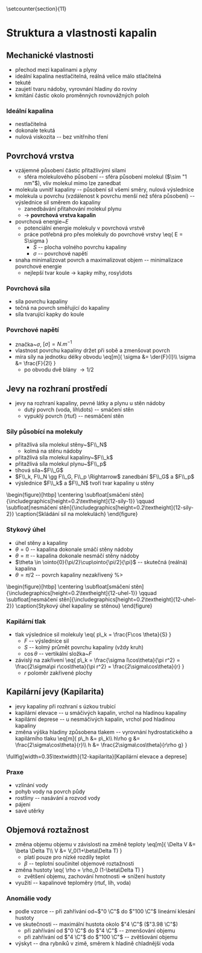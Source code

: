 \setcounter{section}{11}

# Struktura a vlastnosti kapalin
## Mechanické vlastnosti
- přechod mezi kapalinami a plyny
- ideální kapalina nestlačitelná, reálná velice málo stlačitelná
- tekuté
- zaujetí tvaru nádoby, vyrovnání hladiny do roviny
- kmitání částic okolo proměnných rovnovážných poloh

### Ideální kapalina
- nestlačitelná
- dokonale tekutá
- nulová viskozita -- bez vnitřního tření

## Povrchová vrstva
- vzájemné působení částic přitažlivými silami
	- sféra molekulového působení -- sféra působení molekul ($\sim "1 nm"$), vliv molekul mimo lze zanedbat
- molekula uvnitř kapaliny -- působení sil všemi směry, nulová výslednice
- molekula u povrchu (vzdálenost k povrchu menší než sféra působení) -- výslednice sil směrem do kapaliny
	- zanedbávání přitahování molekul plynu
	- $\rightarrow$ **povrchová vrstva kapalin**
- povrchová energie~$E$
	- potenciální energie molekuly v povrchová vrstvě
	- práce potřebná pro přes molekuly do povrchové vrstvy
		\eq{
			E = S\sigma
		}
		- $S$ -- plocha volného povrchu kapaliny
		- $\sigma$ -- povrchové napětí
- snaha minimalizovat povrch a maximalizovat objem -- minimalizace povrchové energie
	- nejlepší tvar koule $\rightarrow$ kapky mlhy, rosy\dots

### Povrchová síla
- síla povrchu kapaliny
- tečná na povrch směřující do kapaliny
- síla tvarující kapky do koule

### Povrchové napětí
- značka~$\sigma$, $[\sigma] = N.m^{-1}$
- vlastnost povrchu kapaliny držet při sobě a zmenšovat povrch
- míra síly na jednotku délky obvodu
	\eq[m]{
		\sigma &= \der{F}{l}\\\\
		\sigma &= \frac{F}{2l}
	}
	- po obvodu dvě blány $\rightarrow 1/2$

## Jevy na rozhraní prostředí
- jevy na rozhraní kapaliny, pevné látky a plynu u stěn nádoby
	- dutý povrch (voda, líh\dots) -- smáčení stěn
	- vypuklý povrch (rtuť) -- nesmáčení stěn

### Síly působící na molekuly
- přitažlivá síla molekul stěny~$F\\_N$ 
	- kolmá na stěnu nádoby
- přitažlivá síla molekul kapaliny~$F\\_k$
- přitažlivá síla molekul plynu~$F\\_p$
- tíhová síla~$F\\_G$
- $F\\_k, F\\_N \gg F\\_G, F\\_p \Rightarrow$ zanedbání $F\\_G$ a $F\\_p$
- výslednice $F\\_k$ a $F\\_N$ tvoří tvar kapaliny u stěny

\begin{figure}[htbp]
	\centering
	\subfloat[smáčení stěn]{\includegraphics[height=0.2\textheight]{12-sily-1}}
	\qquad
	\subfloat[nesmáčení stěn]{\includegraphics[height=0.2\textheight]{12-sily-2}}
	\caption{Skládání sil na molekulách}
\end{figure}

### Stykový úhel
- úhel stěny a kapaliny
- $\theta = 0$ -- kapalina dokonale smáčí stěny nádoby
- $\theta = \pi$ -- kapalina dokonale nesmáčí stěny nádoby
- $\theta \in \ointo{0}{\pi/2}\cup\ointo{\pi/2}{\pi}$ -- skutečná (reálná) kapalina
- $\theta = \pi/2$ -- povrch kapaliny nezakřivený %>

\begin{figure}[htbp]
	\centering
	\subfloat[smáčení stěn]{\includegraphics[height=0.2\textheight]{12-uhel-1}}
	\qquad
	\subfloat[nesmáčení stěn]{\includegraphics[height=0.2\textheight]{12-uhel-2}}
	\caption{Stykový úhel kapaliny se stěnou}
\end{figure}

### Kapilární tlak
- tlak výslednice sil molekuly
	\eq{
		p\\_k = \frac{F\cos \theta}{S}
	}
	- $F$ -- výslednice sil
	- $S$ -- kolmý průmět povrchu kapaliny (vždy kruh)
	- $\cos\theta$ -- vertikální složka~$F$
- závislý na zakřivení
	\eq{
		p\\_k = \frac{\sigma l\cos\theta}{\pi r^2} = \frac{2\sigma\pi r\cos\theta}{\pi r^2} = \frac{2\sigma\cos\theta}{r}
	}
	- $r$ poloměr zakřivené plochy

## Kapilární jevy (Kapilarita)
- jevy kapaliny při rozhraní s úzkou trubicí
- kapilární elevace -- u smáčivých kapalin, vrchol na hladinou kapaliny
- kapilární deprese -- u nesmáčivých kapalin, vrchol pod hladinou kapaliny
- změna výška hladiny způsobena tlakem -- vyrovnání hydrostatického a kapilárního tlaku
	\eq[m]{
		p\\_h &= p\\_k\\\\
		h\rho g &= \frac{2\sigma\cos\theta}{r}\\\\
		h &= \frac{2\sigma\cos\theta}{r\rho g}
	}

\fullfig[width=0.35\textwidth]{12-kapilarita}[Kapilární elevace a deprese]

### Praxe
- vzlínání vody
- pohyb vody na povrch půdy
- rostliny -- nasávání a rozvod vody
- pájení
- savé utěrky

## Objemová roztažnost
- změna objemu objemu v závislosti na změně teploty
	\eq[m]{
		\Delta V &= \beta \Delta T\\\\
		V &= V_0(1+\beta\Delta T)
	}
	- platí pouze pro nízké rozdíly teplot
	- $\beta$ -- teplotní součinitel objemové roztažnosti
- změna hustoty
	\eq{
		\rho = \rho_0 (1-\beta\Delta T)
	}
	- zvětšení objemu, zachování hmotnosti $\Rightarrow$ snížení hustoty
- využití -- kapalinové teploměry (rtuť, líh, voda)

### Anomálie vody
- podle vzorce -- při zahřívání od~$"0 \C"$ do $"100 \C"$ lineární klesání hustoty 
- ve skutečnosti -- maximální hustota okolo $"4 \C"$ ($"3.98 \C"$)
	- při zahřívání od $"0 \C"$ do $"4 \C"$ -- zmenšování objemu
	- při zahřívání od $"4 \C"$ do $"100 \C"$ -- zvětšování objemu
- výskyt -- dna rybníků v zimě, směrem k hladině chladnější voda

